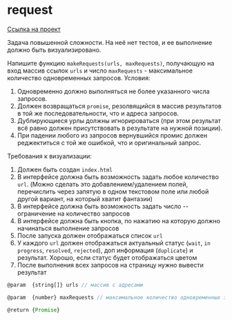 # request
[Ссылка на проект](https://arsb29.github.io/request/)

Задача повышенной сложности. На неё нет тестов, и ее выполнение должно быть визуализировано.

Напишите функцию `makeRequests(urls, maxRequests)`, получающую на вход массив ссылок `urls` и число `maxRequests` - максимальное количество одновременных запросов. Условия:
<ol>
  <li>Одновременно должно выполняться не более указанного числа запросов.</li>
  <li>Должен возвращаться <code>promise</code>, резолвящийся в массив результатов в той же последовательности, что и адреса запросов.</li>
  <li>Дублирующиеся урлы должны игнорироваться (при этом результат всё равно должен присутствовать в результате на нужной позиции).</li>
  <li>При падении любого из запросов вернувшийся промис должен реджектиться с той же ошибкой, что и оригинальный запрос.</li>
</ol>

Требования к визуализации:
<ol>
  <li>Должен быть создан <code>index.html</code></li>
  <li>В интерфейсе должна быть возможность задать любое количество <code>url</code>. (Можно сделать это добавлением/удалением полей, перечислить через запятую в одном текстовом поле или любой другой вариант, на который хватит фантазии)</li>
  <li>В интерфейсе должна быть возможность задать число -- ограничение на количество запросов</li>
  <li>В интерфейсе должна быть кнопка, по нажатию на которую должно начинаться выполнение запросов</li>
  <li>После запуска должен отображаться список <code>url</code></li>
  <li>У каждого <code>url</code> должен отображаться актуальный статус (<code>wait</code>, <code>in progress</code>, <code>resolved</code>, <code>rejected</code>), доп информация (<code>duplicate</code>) и результат. Хорошо, если статус будет отображаться цветом</li>
  <li>После выполнения всех запросов на страницу нужно вывести результат</li>
</ol>

```javascript
@param  {string[]} urls // массив с адресами

@param  {number} maxRequests // максимальное количество одновременных запросов

@return {Promise}
```
